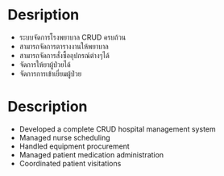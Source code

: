 # Desription
- ระบบจัดการโรงพยาบาล CRUD ครบถ้วน 
- สามารถจัดการตารางงานให้พยาบาล 
- สามารถจัดการสั่งซื้ออุปกรณ์ต่างๆได้ 
- จัดการให้ยาผู้ป่วยได้ 
- จัดการการเข้าเยี่ยมผู้ป่วย 

# Description
- Developed a complete CRUD hospital management system
- Managed nurse scheduling
- Handled equipment procurement
- Managed patient medication administration
- Coordinated patient visitations
